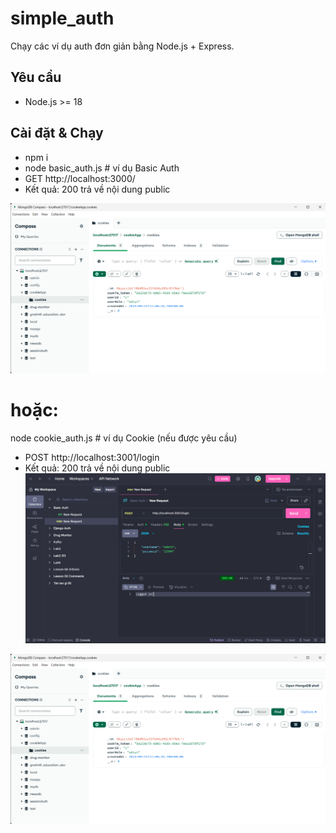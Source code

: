 # simple_auth


Chạy các ví dụ auth đơn giản bằng Node.js + Express.


## Yêu cầu
- Node.js >= 18


## Cài đặt & Chạy

- npm i
- node basic_auth.js # ví dụ Basic Auth
- GET http://localhost:3000/
- Kết quả: 200 trả về nội dung public

![alt text](image-1.png)

# hoặc:
node cookie_auth.js # ví dụ Cookie (nếu được yêu cầu)
- POST http://localhost:3001/login
- Kết quả: 200 trả về nội dung public
![alt text](image.png)

![alt text](image-1.png)